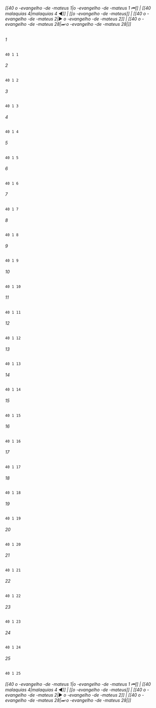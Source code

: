 
###### [[40 o -evangelho -de -mateus 1|o -evangelho -de -mateus 1 ⏮]] | [[40 malaquias 4|malaquias 4 ◀]] | [[o -evangelho -de -mateus]] | [[40 o -evangelho -de -mateus 2|▶ o -evangelho -de -mateus 2]] | [[40 o -evangelho -de -mateus 28|⏭ o -evangelho -de -mateus 28|]]

###### 1
``` verse
40 1 1 
```
###### 2
``` verse
40 1 2 
```
###### 3
``` verse
40 1 3 
```
###### 4
``` verse
40 1 4 
```
###### 5
``` verse
40 1 5 
```
###### 6
``` verse
40 1 6 
```
###### 7
``` verse
40 1 7 
```
###### 8
``` verse
40 1 8 
```
###### 9
``` verse
40 1 9 
```
###### 10
``` verse
40 1 10 
```
###### 11
``` verse
40 1 11 
```
###### 12
``` verse
40 1 12 
```
###### 13
``` verse
40 1 13 
```
###### 14
``` verse
40 1 14 
```
###### 15
``` verse
40 1 15 
```
###### 16
``` verse
40 1 16 
```
###### 17
``` verse
40 1 17 
```
###### 18
``` verse
40 1 18 
```
###### 19
``` verse
40 1 19 
```
###### 20
``` verse
40 1 20 
```
###### 21
``` verse
40 1 21 
```
###### 22
``` verse
40 1 22 
```
###### 23
``` verse
40 1 23 
```
###### 24
``` verse
40 1 24 
```
###### 25
``` verse
40 1 25 
```

###### [[40 o -evangelho -de -mateus 1|o -evangelho -de -mateus 1 ⏮]] | [[40 malaquias 4|malaquias 4 ◀]] | [[o -evangelho -de -mateus]] | [[40 o -evangelho -de -mateus 2|▶ o -evangelho -de -mateus 2]] | [[40 o -evangelho -de -mateus 28|⏭ o -evangelho -de -mateus 28|]]

